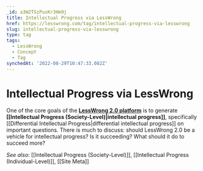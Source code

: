 ```yaml
---
_id: a3W2TSzPuxKr3Hm9j
title: Intellectual Progress via LessWrong
href: https://lesswrong.com/tag/intellectual-progress-via-lesswrong
slug: intellectual-progress-via-lesswrong
type: tag
tags:
  - LessWrong
  - Concept
  - Tag
synchedAt: '2022-08-29T10:47:33.082Z'
---
```

# Intellectual Progress via LessWrong

One of the core goals of the [**LessWrong 2.0 platform**](https://www.lesswrong.com/about) is to generate **[[Intellectual Progress (Society-Level)|intellectual progress]]**, specifically [[Differential Intellectual Progress|differential intellectual progress]] on important questions. There is much to discuss: should LessWrong 2.0 be a vehicle for intellectual progress? Is it succeeding? What should it do to succeed more?  
  
*See also*: [[Intellectual Progress (Society-Level)]], [[Intellectual Progress (Individual-Level)]], [[Site Meta]]